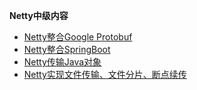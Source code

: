 **Netty中级内容**
- [Netty整合Google Protobuf]()
- [Netty整合SpringBoot]()
- [Netty传输Java对象]()
- [Netty实现文件传输、文件分片、断点续传]()